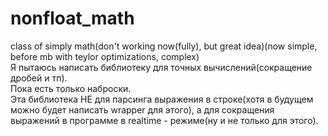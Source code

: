 # nonfloat_math
class of simply math(don't working now(fully), but great idea)(now simple, before mb with teylor optimizations, complex)</br>
Я пытаюсь написать библиотеку для точных вычислений(сокращение дробей и тп).</br>
 Пока есть только наброски.</br>
 Эта библиотека НЕ для парсинга выражения в строке(хотя в будущем можно будет написать wrapper для этого), а для сокращения выражений в программе в realtime - режиме(ну и не только для этого).</br>
